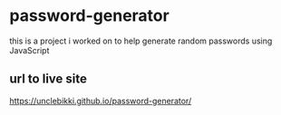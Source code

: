 # password-generator
this is a project i worked on to help generate random passwords using JavaScript
## url to live site
https://unclebikki.github.io/password-generator/
